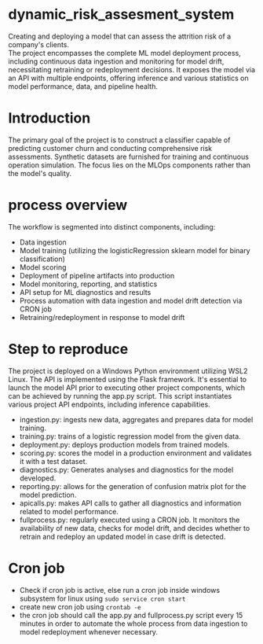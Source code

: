 # dynamic_risk_assesment_system
Creating and deploying a model that can assess the attrition risk of a company's clients.  
The project encompasses the complete ML model deployment process, including continuous data ingestion and monitoring for model drift, necessitating retraining or redeployment decisions. It exposes the model via an API with multiple endpoints, offering inference and various statistics on model performance, data, and pipeline health.

# Introduction
The primary goal of the project is to construct a classifier capable of predicting customer churn and conducting comprehensive risk assessments. Synthetic datasets are furnished for training and continuous operation simulation. The focus lies on the MLOps components rather than the model's quality.

# process overview
The workflow is segmented into distinct components, including:

- Data ingestion
- Model training (utilizing the logisticRegression sklearn model for binary classification)
- Model scoring
- Deployment of pipeline artifacts into production
- Model monitoring, reporting, and statistics
- API setup for ML diagnostics and results
- Process automation with data ingestion and model drift detection via CRON job
- Retraining/redeployment in response to model drift

# Step to reproduce
The project is deployed on a Windows Python environment utilizing WSL2 Linux. The API is implemented using the Flask framework. It's essential to launch the model API prior to executing other project components, which can be achieved by running the app.py script. This script instantiates various project API endpoints, including inference capabilities.

- ingestion.py: ingests new data, aggregates and prepares data for model training.
- training.py: trains of a logistic regression model from the given data.
- deployment.py: deploys production models from trained models.
- scoring.py: scores the model in a production environment and validates it with a test dataset.
- diagnostics.py: Generates analyses and diagnostics for the model developed.
- reporting.py: allows for the generation of confusion matrix plot for the model prediction. 
- apicalls.py: makes API calls to gather all diagnostics and information related to model performance.
- fullprocess.py: regularly executed using a CRON job. It monitors the availability of new data, checks for model drift, and decides whether to retrain and redeploy an updated model in case drift is detected.

# Cron job
- Check if cron job is active, else run a cron job inside windows subsystem for linux using `sudo service cron start` 
- create new cron job using `crontab -e`
- the cron job should call the app.py and fullprocess.py script every 15 minutes in order to automate the whole process from data ingestion to model redeployment whenever necessary. 